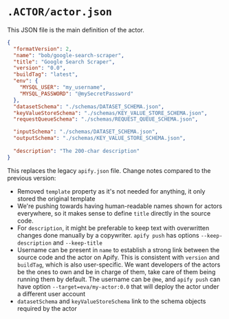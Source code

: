 # `.ACTOR/actor.json`

This JSON file is the main definition of the actor.

```json
{
  "formatVersion": 2,
  "name": "bob/google-search-scraper",
  "title": "Google Search Scraper",
  "version": "0.0",
  "buildTag": "latest",
  "env": {
    "MYSQL_USER": "my_username",
    "MYSQL_PASSWORD": "@mySecretPassword"
  },
  "datasetSchema": "./schemas/DATASET_SCHEMA.json",
  "keyValueStoreSchema": "./schemas/KEY_VALUE_STORE_SCHEMA.json",
  "requestQueueSchema": "./schemas/REQUEST_QUEUE_SCHEMA.json",

  "inputSchema": "./schemas/DATASET_SCHEMA.json",
  "outputSchema": "./schemas/KEY_VALUE_STORE_SCHEMA.json",
  
  "description": "The 200-char description"
}
```


This replaces the legacy `apify.json` file. Change notes compared to the previous version:

- Removed `template` property as it's not needed for anything, it only stored the original template
- We're pushing towards having human-readable names shown for actors everywhere,
      so it makes sense to define `title` directly in the source code.
- For `description`, it might be preferable to keep text
      with overwritten changes done manually by a copywriter. `apify push` has options
      `--keep-description` and `--keep-title` 
- Username can be present in `name` to establish a strong link between the source code
  and the actor on Apify. This is consistent with `version` and `buildTag`,
  which is also user-specific.
  We want developers of the actors be the ones to own and be in charge of them,
  take care of them being running them by default.
  The username can be `@me`, and
 `apify push` can have option `--target=eva/my-actor:0.0` that will deploy the actor under a different
  user account
- `datasetSchema` and `keyValueStoreSchema` link to the schema objects required
  by the actor
